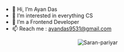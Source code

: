 - 👋 Hi, I’m Ayan Das
- 👀 I’m interested in everything CS 
- 🌱 I’m a Frontend Developer<!--- 💞️ I’m looking to collaborate on ...-->
- 📫 Reach me : ayandas9531@gmail.com

<!---
AyanDas-99/AyanDas-99 is a ✨ special ✨ repository because its `README.md` (this file) appears on your GitHub profile.
You can click the Preview link to take a look at your changes.
--->
<p align="center">
  <img
  align="center"
    src="https://github-readme-streak-stats.herokuapp.com/?user=AyanDas-99"
    alt="Saran-pariyar"
  />
</p>
